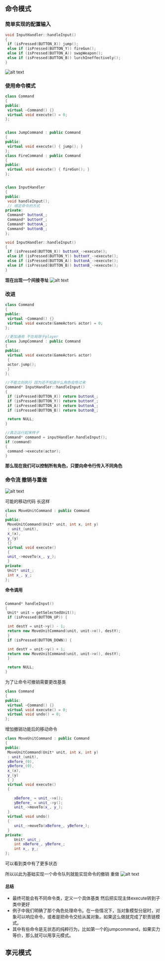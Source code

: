 ## 命令模式

### **简单实现的配置输入**
```c++
void InputHandler::handleInput()
{
 if (isPressed(BUTTON_X)) jump();
 else if (isPressed(BUTTON_Y)) fireGun();
 else if (isPressed(BUTTON_A)) swapWeapon();
 else if (isPressed(BUTTON_B)) lurchIneffectively();
}
```
![alt text](image.png)

### 使用命令模式
```c++
class Command
{
public:
 virtual ~Command() {}
 virtual void execute() = 0;
};


class JumpCommand : public Command
{
public:
 virtual void execute() { jump(); }
};
class FireCommand : public Command
{
public:
 virtual void execute() { fireGun(); }
};


class InputHandler
{
public:
 void handleInput();
 // 绑定命令的方式
private:
 Command* buttonX_;
 Command* buttonY_;
 Command* buttonA_;
 Command* buttonB_;
};

void InputHandler::handleInput()
{
 if (isPressed(BUTTON_X)) buttonX_->execute();
 else if (isPressed(BUTTON_Y)) buttonY_->execute();
 else if (isPressed(BUTTON_A)) buttonA_->execute();
 else if (isPressed(BUTTON_B)) buttonB_->execute();
}

```
**现在出现一个间接寻址**
![alt text](image-1.png)
### 改进

```c++
class Command
{
public:
 virtual ~Command() {}
 virtual void execute(GameActor& actor) = 0;
};

//更加通用 不在局限于player
class JumpCommand : public Command
{
public:
 virtual void execute(GameActor& actor)
 {
 actor.jump();
 }
};

//不能立刻执行 因为还不知道什么角色会传过来 
Command* InputHandler::handleInput()
{
 if (isPressed(BUTTON_X)) return buttonX_;
 if (isPressed(BUTTON_Y)) return buttonY_;
 if (isPressed(BUTTON_A)) return buttonA_;
 if (isPressed(BUTTON_B)) return buttonB_;

 return NULL;
}

//真正运行起来样子
Command* command = inputHandler.handleInput();
if (command)
{
 command->execute(actor);
}
```
**那么现在我们可以控制所有角色，只要向命令行传入不同角色**
### 命令流 撤销与重做
![alt text](image-2.png)

可能的移动代码 长这样
```c++
class MoveUnitCommand : public Command
{
public:
 MoveUnitCommand(Unit* unit, int x, int y)
 : unit_(unit),
 x_(x),
 y_(y)
 {}
 virtual void execute()
 {
 unit_->moveTo(x_, y_);
 }
private:
 Unit* unit_;
 int x_, y_;
};
```
**命令调用**
```c++

Command* handleInput()
{
 Unit* unit = getSelectedUnit();
 if (isPressed(BUTTON_UP)) {

 int destY = unit->y() - 1;
 return new MoveUnitCommand(unit, unit->x(), destY);
 }
 if (isPressed(BUTTON_DOWN)) {

 int destY = unit->y() + 1;
 return new MoveUnitCommand(unit, unit->x(), destY);
 }

 return NULL;
}

```
为了让命令可撤销需要更改基类
```c++
class Command
{
public:
 virtual ~Command() {}
 virtual void execute() = 0;
 virtual void undo() = 0;
};

```

增加撤销功能后的移动命令
```c++
class MoveUnitCommand : public Command
{
public:
 MoveUnitCommand(Unit* unit, int x, int y)
 : unit_(unit),
 xBefore_(0),
 yBefore_(0),
 x_(x),
 y_(y)
 { }
 virtual void execute()
 {

    xBefore_ = unit_->x();
    yBefore_ = unit_->y();
    unit_->moveTo(x_, y_);
 }
 virtual void undo()
 {
    unit_->moveTo(xBefore_, yBefore_);
 }
private:
    Unit* unit_;
    int xBefore_, yBefore_;
    int x_, y_;
};
```
可以看到类中有了更多状态

所以以此为基础实现一个命令队列就能实现命令的撤销 重做
![alt text](image-3.png)

#### 总结
- 最终可能会有不同命令类，定义一个具体基类 然后把实现主体execute转到子类中更好
- 例子中我们明确了那个角色处理命令。在一些情况下，当对象模型分层时，对象可以响应命令，或者是把命令交给从属对象。如果这么做就完成了职责链模式。
- 其中有些命令是无状态的纯粹行为，比如第一个的jumpcommand，如果实力等价，那么就可以用享元模式。

## 享元模式
